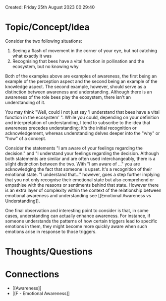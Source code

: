 ---
---

Created: Friday 25th August 2023 00:29:40
# Topic/Concept/Idea

Consider the two following situations:

1. Seeing a flash of movement in the corner of your eye, but not catching what exactly it was
2. Recognising that bees have a vital function in pollination and the ecosystem, but no knowing why

Both of the examples above are examples of awareness, the first being an example of the perception aspect and the second being an example of the knowledge aspect. The second example, however, should serve as a distinction between awareness and understanding. Although there is an awareness of the role bees play the ecosystem, there isn't an understanding of it. 

You may think "Well, could i not just say 'I understand that bees have a vital function in the ecosystem' ". While you could, depending on your definition and interpretation of understanding, I tend to subscribe to the idea that awareness precedes understanding; it's the initial recognition or acknowledgement, whereas understanding delves deeper into the "why" or "how" of a concept. 

Consider the statements "I am aware of your feelings regarding the decision." and "I understand your feelings regarding the decision. Although both statements are similar and are often used interchangeably, there is a slight distinction between the two. With "I am aware of ..."  you are acknowledging the fact that someone is upset. It's a recognition of their emotional state. "I understand that..." however,  goes a step further implying that you not only recognise their emotional state but also comprehend or empathise with the reasons or sentiments behind that state. However there is an extra layer of complexity within the context of the relationship between emotional awareness and understanding see [[Emotional Awareness vs Understanding]].

One final observation and interesting point to consider is that, in some cases, understanding can actually enhance awareness. For instance, if someone understands the patterns of how certain triggers lead to specific emotions in them, they might become more quickly aware when such emotions arise in response to those triggers.

# Thoughts/Questions


# Connections

- [[Awareness]]
- [[F - Emotional Awareness]]